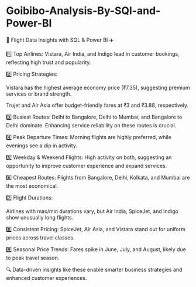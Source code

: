 # Goibibo-Analysis-By-SQl-and-Power-BI

🚀 Flight Data Insights with SQL & Power BI ✈️

1️⃣ Top Airlines: Vistara, Air India, and Indigo lead in customer bookings, reflecting high trust and popularity.



2️⃣ Pricing Strategies:

Vistara has the highest average economy price (₹7.35), suggesting premium services or brand strength.

Trujet and Air Asia offer budget-friendly fares at ₹3 and ₹3.88, respectively.



3️⃣ Busiest Routes: Delhi to Bangalore, Delhi to Mumbai, and Bangalore to Delhi dominate. Enhancing service reliability on these routes is crucial.



4️⃣ Peak Departure Times: Morning flights are highly preferred, while evenings see a dip in activity.



5️⃣ Weekday & Weekend Flights: High activity on both, suggesting an opportunity to improve customer experience and expand services.



6️⃣ Cheapest Routes: Flights from Bangalore, Delhi, Kolkata, and Mumbai are the most economical.



7️⃣ Flight Durations:

Airlines with max/min durations vary, but Air India, SpiceJet, and Indigo show unusually long flights.



8️⃣ Consistent Pricing: SpiceJet, Air Asia, and Vistara stand out for uniform prices across travel classes.



9️⃣ Seasonal Price Trends: Fares spike in June, July, and August, likely due to peak travel season.

🔍 Data-driven insights like these enable smarter business strategies and enhanced customer experiences.
